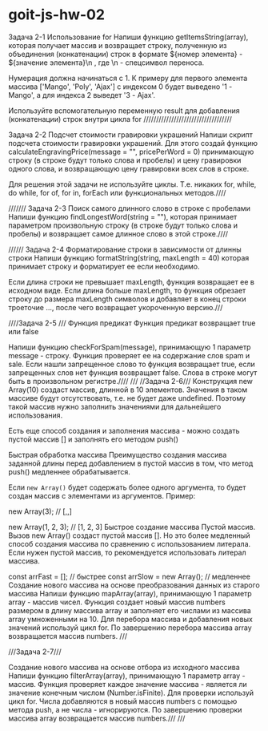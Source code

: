 # goit-js-hw-02

Задача 2-1 Использование for Напиши функцию getItemsString(array), которая
получает массив и возвращает строку, полученную из объединения (конкатенации)
строк в формате ${номер элемента} - ${значение элемента}\n , где \n - спецсимвол
переноса.

Нумерация должна начинаться с 1. К примеру для первого элемента массива
['Mango', 'Poly', 'Ajax'] с индексом 0 будет выведено '1 - Mango', а для индекса
2 выведет '3 - Ajax'.

Используйте вспомогательную переменную result для добавления (конкатенации)
строк внутри цикла for ///////////////////////////////////

Задача 2-2 Подсчет стоимости гравировки украшений Напиши скрипт подсчета
стоимости гравировки украшений. Для этого создай функцию
calculateEngravingPrice(message = "", pricePerWord = 0) принимающую строку (в
строке будут только слова и пробелы) и цену гравировки одного слова, и
возвращающую цену гравировки всех слов в строке.

Для решения этой задачи не используйте циклы. Т.е. никаких for, while, do while,
for of, for in, forEach или функциональных методов.////

/////// Задача 2-3 Поиск самого длинного слово в строке с пробелами Напиши
функцию findLongestWord(string = ""), которая принимает параметром произвольную
строку (в строке будут только слова и пробелы) и возвращает самое длинное слово
в этой строке.////

////// Задача 2-4 Форматирование строки в зависимости от длинны строки Напиши
функцию formatString(string, maxLength = 40) которая принимает строку и
форматирует ее если необходимо.

Если длина строки не превышает maxLength, функция возвращает ее в исходном виде.
Если длина больше maxLength, то функция обрезает строку до размера maxLength
символов и добавляет в конец строки троеточие ..., после чего возвращает
укороченную версию.///

////Задача 2-5 /// Функция предикат Функция предикат возвращает true или false

Напиши функцию checkForSpam(message), принимающую 1 параметр message - строку.
Функция проверяет ее на содержание слов spam и sale. Если нашли запрещенное
слово то функция возвращает true, если запрещенных слов нет функция возвращает
false. Слова в строке могут быть в произвольном регистре.//// /// //Задача
2-6/// Конструкция new Array(10) создаст массив, длинной в 10 элементов.
Значения в таком массиве будут отсутствовать, т.е. не будет даже undefined.
Поэтому такой массив нужно заполнить значениями для дальнейшего использования.

Есть еще способ создания и заполнения массива - можно создать пустой массив [] и
заполнять его методом push()

Быстрая обработка массива Преимущество создания массива заданной длины перед
добавлением в пустой массив в том, что метод push() медленнее обрабатывается.

Если `new Array()` будет содержать более одного аргумента, то будет создан
массив с элементами из аргументов. Пример:

new Array(3); // [,,]

new Array(1, 2, 3); // [1, 2, 3] Быстрое создание массива Пустой массив. Вызов
new Array() создаст пустой массив []. Но это более медленный способ создания
массива по сравнению с использованием литерала. Если нужен пустой массив, то
рекомендуется использовать литерал массива.

const arrFast = []; // быстрее const arrSlow = new Array(); // медленнее
Создание нового массива на основе преобразования данных из старого массива
Напиши функцию mapArray(array), принимающую 1 параметр array - массив чисел.
Функция создает новый массив numbers размером в длину массива array и заполняет
его числами из массива array умноженными на 10. Для перебора массива и
добавления новых значений используй цикл for. По завершению перебора массива
array возвращается массив numbers. ///

///Задача 2-7///

Создание нового массива на основе отбора из исходного массива Напиши функцию
filterArray(array), принимающую 1 параметр array - массив. Функция проверяет
каждое значение массива - является ли значение конечным числом
(Number.isFinite). Для проверки используй цикл for. Числа добавляются в новый
массив numbers с помощью метода push, а не числа - игнорируются. По завершению
проверки массива array возвращается массив numbers./// ///
